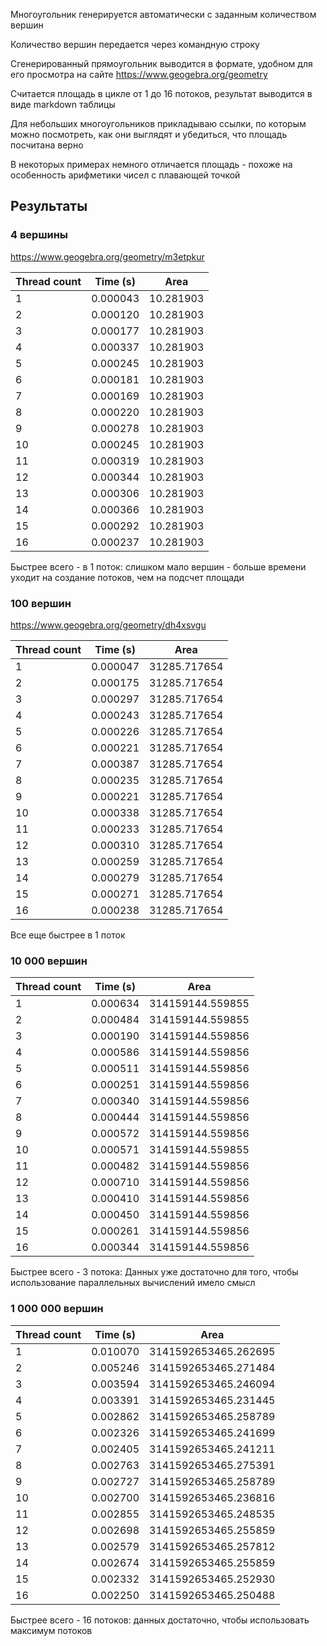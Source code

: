 Многоугольник генерируется автоматически с заданным количеством вершин

Количество вершин передается через командную строку

Сгенерированный прямоугольник выводится в формате, удобном для его просмотра на сайте https://www.geogebra.org/geometry

Считается площадь в цикле от 1 до 16 потоков, результат выводится в виде markdown таблицы

Для небольших многоугольников прикладываю ссылки, по которым можно посмотреть, как они выглядят и убедиться, что площадь посчитана верно

В некоторых примерах немного отличается площадь - похоже на особенность арифметики чисел с плавающей точкой

## Результаты

### 4 вершины

https://www.geogebra.org/geometry/m3etpkur

| Thread count | Time (s) | Area |
|---|---|---|
| 1 | 0.000043 | 10.281903 |
| 2 | 0.000120 | 10.281903 |
| 3 | 0.000177 | 10.281903 |
| 4 | 0.000337 | 10.281903 |
| 5 | 0.000245 | 10.281903 |
| 6 | 0.000181 | 10.281903 |
| 7 | 0.000169 | 10.281903 |
| 8 | 0.000220 | 10.281903 |
| 9 | 0.000278 | 10.281903 |
| 10 | 0.000245 | 10.281903 |
| 11 | 0.000319 | 10.281903 |
| 12 | 0.000344 | 10.281903 |
| 13 | 0.000306 | 10.281903 |
| 14 | 0.000366 | 10.281903 |
| 15 | 0.000292 | 10.281903 |
| 16 | 0.000237 | 10.281903 |

Быстрее всего - в 1 поток: слишком мало вершин - больше времени уходит на создание потоков, чем на подсчет площади

### 100 вершин

https://www.geogebra.org/geometry/dh4xsvgu

| Thread count | Time (s) | Area |
|---|---|---|
| 1 | 0.000047 | 31285.717654 |
| 2 | 0.000175 | 31285.717654 |
| 3 | 0.000297 | 31285.717654 |
| 4 | 0.000243 | 31285.717654 |
| 5 | 0.000226 | 31285.717654 |
| 6 | 0.000221 | 31285.717654 |
| 7 | 0.000387 | 31285.717654 |
| 8 | 0.000235 | 31285.717654 |
| 9 | 0.000221 | 31285.717654 |
| 10 | 0.000338 | 31285.717654 |
| 11 | 0.000233 | 31285.717654 |
| 12 | 0.000310 | 31285.717654 |
| 13 | 0.000259 | 31285.717654 |
| 14 | 0.000279 | 31285.717654 |
| 15 | 0.000271 | 31285.717654 |
| 16 | 0.000238 | 31285.717654 |

Все еще быстрее в 1 поток

### 10 000 вершин

| Thread count | Time (s) | Area |
|---|---|---|
| 1 | 0.000634 | 314159144.559855 |
| 2 | 0.000484 | 314159144.559855 |
| 3 | 0.000190 | 314159144.559856 |
| 4 | 0.000586 | 314159144.559856 |
| 5 | 0.000511 | 314159144.559856 |
| 6 | 0.000251 | 314159144.559856 |
| 7 | 0.000340 | 314159144.559856 |
| 8 | 0.000444 | 314159144.559856 |
| 9 | 0.000572 | 314159144.559856 |
| 10 | 0.000571 | 314159144.559855 |
| 11 | 0.000482 | 314159144.559856 |
| 12 | 0.000710 | 314159144.559856 |
| 13 | 0.000410 | 314159144.559856 |
| 14 | 0.000450 | 314159144.559856 |
| 15 | 0.000261 | 314159144.559856 |
| 16 | 0.000344 | 314159144.559856 |

Быстрее всего - 3 потока: Данных уже достаточно для того, чтобы использование параллельных вычислений имело смысл

### 1 000 000 вершин

| Thread count | Time (s) | Area |
|---|---|---|
| 1 | 0.010070 | 3141592653465.262695 |
| 2 | 0.005246 | 3141592653465.271484 |
| 3 | 0.003594 | 3141592653465.246094 |
| 4 | 0.003391 | 3141592653465.231445 |
| 5 | 0.002862 | 3141592653465.258789 |
| 6 | 0.002326 | 3141592653465.241699 |
| 7 | 0.002405 | 3141592653465.241211 |
| 8 | 0.002763 | 3141592653465.275391 |
| 9 | 0.002727 | 3141592653465.258789 |
| 10 | 0.002700 | 3141592653465.236816 |
| 11 | 0.002855 | 3141592653465.248535 |
| 12 | 0.002698 | 3141592653465.255859 |
| 13 | 0.002579 | 3141592653465.257812 |
| 14 | 0.002674 | 3141592653465.255859 |
| 15 | 0.002332 | 3141592653465.252930 |
| 16 | 0.002250 | 3141592653465.250488 |

Быстрее всего - 16 потоков: данных достаточно, чтобы использовать максимум потоков

